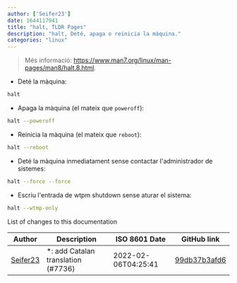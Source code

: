 ```yaml
---
author: ['Seifer23']
date: 1644117941
title: "halt, TLDR Pages"
description: "halt, Deté, apaga o reinicia la màquina."
categories: "linux"
---
```

> Més informació: <https://www.man7.org/linux/man-pages/man8/halt.8.html>.

- Deté la màquina:

```bash
halt
```

- Apaga la màquina (el mateix que `poweroff`):

```bash
halt --poweroff
```

- Reinicia la màquina (el mateix que `reboot`):

```bash
halt --reboot
```

- Deté la màquina inmediatament sense contactar l'administrador de sistemes:

```bash
halt --force --force
```

- Escriu l'entrada de wtpm shutdown sense aturar el sistema:

```bash
halt --wtmp-only
```
List of changes to this documentation


Author | Description | ISO 8601 Date | GitHub link
------|-----|-----|-----
[Seifer23](mailto:48915360+Seifer23@users.noreply.github.com) | *: add Catalan translation (#7736) | 2022-02-06T04:25:41 | [99db37b3afd6](https://github.com/tldr-pages/tldr/commit/99db37b3afd6dba836a6d94e4688601fdb3bac98)

